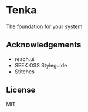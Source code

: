 # Tenka

The foundation for your system

## Acknowledgements

- reach.ui
- SEEK OSS Styleguide
- Stitches

## License

MIT